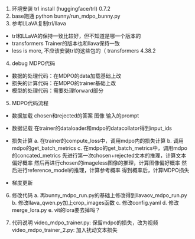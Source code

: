 1. 环境安装
trl install (huggingface/trl)
0.7.2
2. base跑通
python bunny/run_mdpo_bunny.py
3. 参考LLaVA复制trl/llava
- trl和LLaVA的保持一致比较好，但不知道是哪一个版本的
- transformers Trainer的版本也和llava保持一致
- less is more, 不应该安装trl的这些包的（
transformers 4.38.2

4. debug MDPO代码
- 数据的处理代码：在MDPO的data加载基础上改
- 损失的计算代码：在MDPO的trainer基础上改
- 模型的处理代码：需要处理forward部分

5. MDPO代码流程
- 数据加载
chosen和rejected的答案
图像
输入的prompt

- 数据记载
在trainer的dataloader和mdpo的datacollator得到input_ids

- 损失计算
a. 在trainer的compute_loss中，调用mdpo内的损失计算
b. 调用mdpo的get_batch_metrics
c. 在mdpo的get_batch_metrics中，调用mdpo的concated_metrics
先进行第一次chosen+rejected文本的推理，计算文本偏好概率
然后再进行chosen的imageless图像的推理，计算图像偏好概率
然后进行reference_model的推理，计算参考概率
得到概率后，计算MDPO损失

- 梯度更新

6. 修改代码
a. 再bunny_mdpo_run.py的基础上修改得到llavaov_mdpo_run.py
b. 修改llava_qwen.py加上crop_images函数
c. 修改config.yaml
d. 修改merge_lora.py
e. vit的lora要去掉吗？


7. 代码说明
video_mdpo_trainer.py: 保留mdpo的损失，改为视频
video_mdpo_trainer_2.py: 加入扰动文本损失